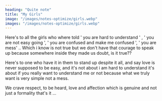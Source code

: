 ```yaml
---
heading: "Quite note"
title: "My Girls"
image: "/images/notes-optimize/girls.webp"
images: "/images/notes-optimize/girls.webp"
---
```


Here's to all the girls who where told ' you are hard to understand ' , ' you are not easy going ', ' you are confused and make me confused ', ' you are mess' .. Which i know is not true but we don't have that courage to speak up because somewhere inside they made us doubt, is it true??

Here's to one who have it in them to stand up despite it all, and say love is never supposed to be easy, and it's not about i am hard to understand it's about if you really want to understand me or not because what we truly want is very simple not a mess.

We crave respect, to be heard, love and affection which is genuine and not just a formality that's it ...